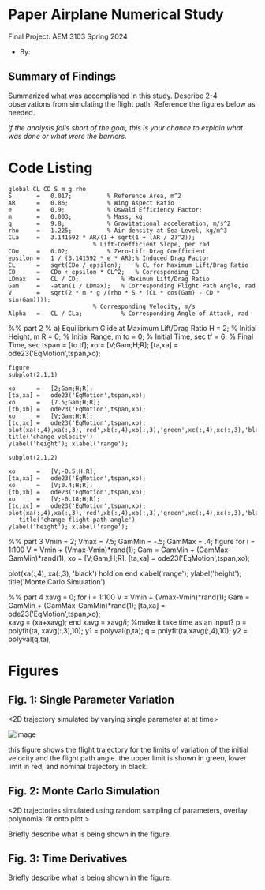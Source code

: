   # Paper Airplane Numerical Study
  Final Project: AEM 3103 Spring 2024

  - By: <Rory Beggs>

  ## Summary of Findings
  <Show the variations studied in a table>

  Summarized what was accomplished in this study.  Describe 2-4 observations from simulating the flight path.
  Reference the figures below as needed.

  *If the analysis falls short of the goal, this is your chance to explain what was done or what were the barriers.*
 
  # Code Listing



	global CL CD S m g rho	
	S		=	0.017;			% Reference Area, m^2
	AR		=	0.86;			% Wing Aspect Ratio
	e		=	0.9;			% Oswald Efficiency Factor;
	m		=	0.003;			% Mass, kg
	g		=	9.8;			% Gravitational acceleration, m/s^2
	rho		=	1.225;			% Air density at Sea Level, kg/m^3	
	CLa		=	3.141592 * AR/(1 + sqrt(1 + (AR / 2)^2));
							% Lift-Coefficient Slope, per rad
	CDo		=	0.02;			% Zero-Lift Drag Coefficient
	epsilon	=	1 / (3.141592 * e * AR);% Induced Drag Factor	
	CL		=	sqrt(CDo / epsilon);	% CL for Maximum Lift/Drag Ratio
	CD		=	CDo + epsilon * CL^2;	% Corresponding CD
	LDmax	=	CL / CD;			% Maximum Lift/Drag Ratio
	Gam		=	-atan(1 / LDmax);	% Corresponding Flight Path Angle, rad
	V		=	sqrt(2 * m * g /(rho * S * (CL * cos(Gam) - CD * sin(Gam))));
							% Corresponding Velocity, m/s
	Alpha	=	CL / CLa;			% Corresponding Angle of Attack, rad
 
	
 %% part 2
%	a) Equilibrium Glide at Maximum Lift/Drag Ratio
	H		=	2;			% Initial Height, m
	R		=	0;			% Initial Range, m
	to		=	0;			% Initial Time, sec
	tf		=	6;			% Final Time, sec
	tspan	=	[to tf];
	xo		=	[V;Gam;H;R];
	[ta,xa]	=	ode23('EqMotion',tspan,xo);
    
    figure 
    subplot(2,1,1)
    
    xo		=	[2;Gam;H;R];
	[ta,xa]	=	ode23('EqMotion',tspan,xo);
    xo		=	[7.5;Gam;H;R];
    [tb,xb] =	ode23('EqMotion',tspan,xo);
    xo		=	[V;Gam;H;R];
    [tc,xc] =	ode23('EqMotion',tspan,xo);
    plot(xa(:,4),xa(:,3),'red',xb(:,4),xb(:,3),'green',xc(:,4),xc(:,3),'black')
    title('change velocity')
    ylabel('height'); xlabel('range');

    subplot(2,1,2)
 
    xo		=	[V;-0.5;H;R];
	[ta,xa]	=	ode23('EqMotion',tspan,xo);
    xo		=	[V;0.4;H;R];
    [tb,xb] =	ode23('EqMotion',tspan,xo);
    xo		=	[V;-0.18;H;R];
    [tc,xc] =	ode23('EqMotion',tspan,xo);
    plot(xa(:,4),xa(:,3),'red',xb(:,4),xb(:,3),'green',xc(:,4),xc(:,3),'black')
       title('change flight path angle')
    ylabel('height'); xlabel('range');

    
 %% part 3
 Vmin = 2;
 Vmax = 7.5;
 GamMin = -.5;
 GamMax = .4;
 figure
 for i = 1:100
     V = Vmin + (Vmax-Vmin)*rand(1);
     Gam = GamMin + (GamMax-GamMin)*rand(1);
   xo		=	[V;Gam;H;R];
	[ta,xa]	=	ode23('EqMotion',tspan,xo);
 
   plot(xa(:,4), xa(:,3), 'black')
   hold on
 end
xlabel('range'); ylabel('height'); title('Monte Carlo Simulation')


 %% part 4
xavg = 0;
for i = 1:100
   V = Vmin + (Vmax-Vmin)*rand(1);
   Gam = GamMin + (GamMax-GamMin)*rand(1);
   [ta,xa]	=	ode23('EqMotion',tspan,xo);  
   xavg = (xa+xavg);
end
xavg = xavg/i;
%make it take time as an input?
p = polyfit(ta, xavg(:,3),10);
y1 = polyval(p,ta);
q = polyfit(ta,xavg(:,4),10);
y2 = polyval(q,ta);




  # Figures

  ## Fig. 1: Single Parameter Variation
  <2D trajectory simulated by varying single parameter at at time>
  <The above plot should also show the nominal trajectory>

  
![image](https://github.com/beeegis/MatlabFinal/assets/168612604/ff83fef3-1aa8-4404-94c8-b7e1b0961d39)

  this figure shows the flight trajectory for the limits of variation of the initial velocity and the flight path angle.  the upper limit is shown in green, lower limit in red, and nominal trajectory in black.

  ## Fig. 2: Monte Carlo Simulation
  <2D trajectories simulated using random sampling of parameters, overlay polynomial fit onto plot.>

  Briefly describe what is being shown in the figure.

 ## Fig. 3: Time Derivatives
 <Time-derivative of height and range for the fitted trajectory>

  Briefly describe what is being shown in the figure.
